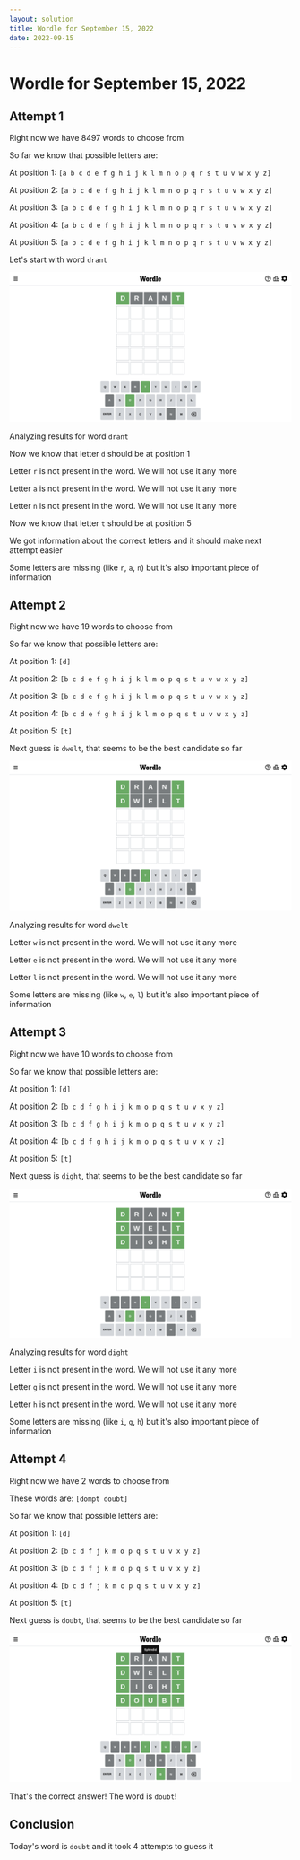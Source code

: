 ```yaml
---
layout: solution
title: Wordle for September 15, 2022
date: 2022-09-15
---
```


# Wordle for September 15, 2022

## Attempt 1

Right now we have 8497 words to choose from

So far we know that possible letters are:

At position 1: `[a b c d e f g h i j k l m n o p q r s t u v w x y z]`

At position 2: `[a b c d e f g h i j k l m n o p q r s t u v w x y z]`

At position 3: `[a b c d e f g h i j k l m n o p q r s t u v w x y z]`

At position 4: `[a b c d e f g h i j k l m n o p q r s t u v w x y z]`

At position 5: `[a b c d e f g h i j k l m n o p q r s t u v w x y z]`

Let's start with word `drant`

![Attempt 1](2022-09-15/attempt-1.png)

Analyzing results for word `drant`

Now we know that letter `d` should be at position 1

Letter `r` is not present in the word. We will not use it any more

Letter `a` is not present in the word. We will not use it any more

Letter `n` is not present in the word. We will not use it any more

Now we know that letter `t` should be at position 5

We got information about the correct letters and it should make next attempt easier

Some letters are missing (like `r`, `a`, `n`) but it's also important piece of information



## Attempt 2

Right now we have 19 words to choose from

So far we know that possible letters are:

At position 1: `[d]`

At position 2: `[b c d e f g h i j k l m o p q s t u v w x y z]`

At position 3: `[b c d e f g h i j k l m o p q s t u v w x y z]`

At position 4: `[b c d e f g h i j k l m o p q s t u v w x y z]`

At position 5: `[t]`

Next guess is `dwelt`, that seems to be the best candidate so far

![Attempt 2](2022-09-15/attempt-2.png)

Analyzing results for word `dwelt`

Letter `w` is not present in the word. We will not use it any more

Letter `e` is not present in the word. We will not use it any more

Letter `l` is not present in the word. We will not use it any more

Some letters are missing (like `w`, `e`, `l`) but it's also important piece of information



## Attempt 3

Right now we have 10 words to choose from

So far we know that possible letters are:

At position 1: `[d]`

At position 2: `[b c d f g h i j k m o p q s t u v x y z]`

At position 3: `[b c d f g h i j k m o p q s t u v x y z]`

At position 4: `[b c d f g h i j k m o p q s t u v x y z]`

At position 5: `[t]`

Next guess is `dight`, that seems to be the best candidate so far

![Attempt 3](2022-09-15/attempt-3.png)

Analyzing results for word `dight`

Letter `i` is not present in the word. We will not use it any more

Letter `g` is not present in the word. We will not use it any more

Letter `h` is not present in the word. We will not use it any more

Some letters are missing (like `i`, `g`, `h`) but it's also important piece of information



## Attempt 4

Right now we have 2 words to choose from

These words are: `[dompt doubt]`

So far we know that possible letters are:

At position 1: `[d]`

At position 2: `[b c d f j k m o p q s t u v x y z]`

At position 3: `[b c d f j k m o p q s t u v x y z]`

At position 4: `[b c d f j k m o p q s t u v x y z]`

At position 5: `[t]`

Next guess is `doubt`, that seems to be the best candidate so far

![Attempt 4](2022-09-15/attempt-4.png)

That's the correct answer! The word is `doubt`!

## Conclusion

Today's word is `doubt` and it took 4 attempts to guess it

